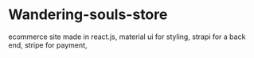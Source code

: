# Wandering-souls-store
ecommerce site made in react.js, material ui for styling, strapi for a back end, stripe for payment, 
